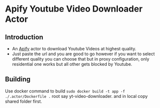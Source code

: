 # Apify Youtube Video Downloader Actor

## Introduction

- An [Apify](https://apify.com/) actor to download Youtube Videos at highest quality.
- Just paste the url and you are good to go however if you want to select different quality you can choose that but in proxy configuration, only residential one works but all other gets blocked by Youtube.

## Building

Use docker command to build `sudo docker build -t app -f ./.actor/Dockerfile .` root say yt-video-downloader. and in local copy shared folder first.
